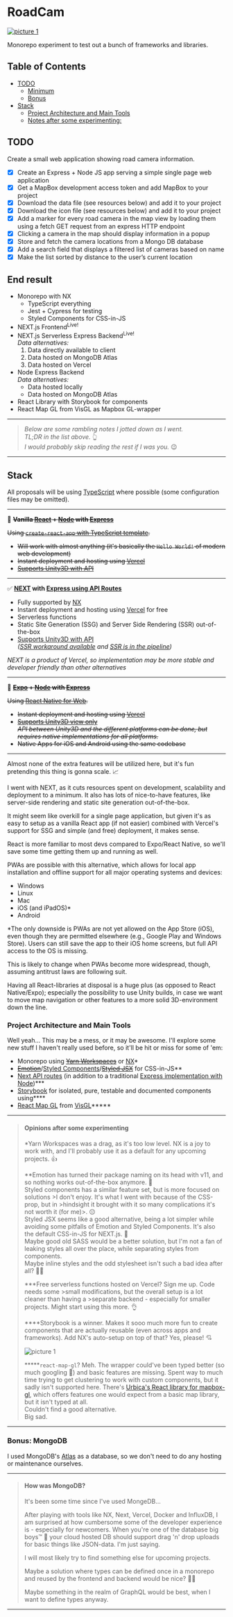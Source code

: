 # RoadCam <!-- omit in toc -->

[![picture 1](images/roadcam-demo.png)](https://roadcam.vercel.app/) 

Monorepo experiment to test out a bunch of frameworks and libraries.

## Table of Contents <!-- omit in toc -->

- [TODO](#todo)
  - [Minimum](#minimum)
  - [Bonus](#bonus)
- [Stack](#stack)
  - [Project Architecture and Main Tools](#project-architecture-and-main-tools)
  - [Notes after some experimenting:](#notes-after-some-experimenting)

## TODO

Create a small web application showing road camera information.

- [x] Create an Express + Node JS app serving a simple single page web application
- [x] Get a MapBox development access token and add MapBox to your project
- [x] Download the data file (see resources below) and add it to your project
- [x] Download the icon file (see resources below) and add it to your project
- [x] Add a marker for every road camera in the map view by loading them using a fetch GET
request from an express HTTP endpoint
- [x] Clicking a camera in the map should display information in a popup
- [x] Store and fetch the camera locations from a Mongo DB database
- [x] Add a search field that displays a filtered list of cameras based on name
- [x] Make the list sorted by distance to the user’s current location

<!-- ### Resources

- [Road cameras geoJSON](https://www.dropbox.com/sh/5cibj2j7idvuynw/AACxDaarpU0EI1GR-bG8xXoga?dl=0)
- [Road camera icon](https://www.dropbox.com/s/kvvpk3rq57jdskd/camera%402x.png?dl=0) -->

## End result

- Monorepo with NX
  - TypeScript everything
  - Jest + Cypress for testing
  - Styled Components for CSS-in-JS
- NEXT.js Frontend<sup>Live!</sup>
- NEXT.js Serverless Express Backend<sup>Live!</sup>  
*Data alternatives:*
  1. Data directly available to client
  2. Data hosted on MongoDB Atlas
  3. Data hosted on Vercel
- Node Express Backend  
*Data alternatives:*
  - Data hosted locally
  - Data hosted on MongoDB Atlas
- React Library with Storybook for components
- React Map GL from VisGL as Mapbox GL-wrapper

---

>_Below are some rambling notes I jotted down as I went._  
>_TL;DR in the list above._ 👆  
>_I would probably skip reading the rest if I was you._ 😉

---

## Stack

All proposals will be using [TypeScript](https://www.typescriptlang.org/) where possible (some configuration files may be omitted).

---


🚫 **~~Vanilla [React](https://reactjs.org/) + [Node](https://docs.expo.io/workflow/web/) with [Express](https://expressjs.com/)~~**

~~Using [`create-react-app` with TypeScript template](https://create-react-app.dev/docs/adding-typescript/).~~

- ~~Will work with almost anything (it's basically the `Hello World!` of modern web development)~~
- ~~Instant deployment and hosting using [Vercel](https://vercel.com/)~~
- ~~[Supports Unity3D with API](https://www.npmjs.com/package/react-unity-webgl)~~

---

✅ **[NEXT](https://nextjs.org/) with [Express using API Routes](https://vercel.com/guides/using-express-with-vercel)**

- Fully supported by [NX](https://nx.dev/latest/react/guides/nextjs)
- Instant deployment and hosting using [Vercel](https://vercel.com/) for free
- Serverless functions
- Static Site Generation (SSG) and Server Side Rendering (SSR) out-of-the-box
- [Supports Unity3D with API](https://www.npmjs.com/package/react-unity-webgl)  
_([SSR workaround available](https://github.com/jeffreylanters/react-unity-webgl/issues/139#issuecomment-790525055) and [SSR is in the pipeline](https://github.com/jeffreylanters/react-unity-webgl/issues/139#issuecomment-790476259))_

_NEXT is a product of Vercel, so implementation may be more stable and developer friendly than other alternatives_

---

🚫 **~~[Expo](https://expo.io/) + [Node](https://docs.expo.io/workflow/web/) with [Express](https://expressjs.com/)~~**

~~Using [React Native for Web](https://docs.expo.io/workflow/web/).~~

- ~~Instant deployment and hosting using [Vercel](https://vercel.com/)~~
- ~~[Supports Unity3D view only](https://www.npmjs.com/package/react-unity-webgl)~~  
~~_API between Unity3D and the different platforms can be done, but requires native implementations for all platforms._~~
- ~~Native Apps for iOS and Android using the same codebase~~

---

Almost none of the extra features will be utilized here, but it's fun pretending this thing is gonna scale. 📈

I went with NEXT, as it cuts resources spent on development, scalability and deployment to a minimum. It also has lots of nice-to-have features, like server-side rendering and static site generation out-of-the-box.

It might seem like overkill for a single page application, but given it's as easy to setup as a vanilla React app (if not easier) combined with Vercel's support for SSG and simple (and free) deployment, it makes sense.

React is more familiar to most devs compared to Expo/React Native, so we'll save some time getting them up and running as well.

PWAs are possible with this alternative, which allows for local app installation and offline support for all major operating systems and devices:

- Windows
- Linux
- Mac
- iOS (and iPadOS)\*
- Android

\*The only downside is PWAs are not yet allowed on the App Store (iOS), even though they are permitted elsewhere (e.g., Google Play and Windows Store). Users can still save the app to their iOS home screens, but full API access to the OS is missing.

This is likely to change when PWAs become more widespread, though, assuming antitrust laws are following suit.

Having all React-libraries at disposal is a huge plus (as opposed to React Native/Expo); especially the possibility to use Unity builds, in case we want to move map navigation or other features to a more solid 3D-environment down the line.

### Project Architecture and Main Tools

Well yeah... This may be a mess, or it may be awesome. I'll explore some new stuff I haven't really used before, so it'll be hit or miss for some of 'em:

- Monorepo using ~~[Yarn Workspaces](https://classic.yarnpkg.com/en/docs/workspaces/)~~ or [NX](https://nx.dev/)\*
- ~~[Emotion](https://emotion.sh/docs/introduction)~~/[Styled Components](https://styled-components.com/)/~~[Styled JSX](https://www.npmjs.com/package/styled-jsx)~~ for CSS-in-JS\*\*
- [Next API routes](https://vercel.com/guides/using-express-with-vercel) (in addition to a traditional [Express implementation with Node](https://expressjs.com/))***
- [Storybook](https://storybook.js.org/) for isolated, pure, testable and documented components using****
- [React Map GL](https://github.com/visgl/react-map-gl) from [VisGL](https://github.com/visgl)*****

---

>#### Opinions after some experimenting
>
>\*Yarn Workspaces was a drag, as it's too low level. NX is a joy to work with, and I'll probably use it as a default for any upcoming projects. 👍
>
>\*\*Emotion has turned their package naming on its head with v11, and so nothing works out-of-the-box anymore. 😤   
>Styled components has a similar feature set, but is more focused on solutions >I don't enjoy. It's what I went with because of the CSS-prop, but in >hindsight it brought with it so many complications it's not worth it (for me)>. 😔  
>Styled JSX seems like a good alternative, being a lot simpler while avoiding some pitfalls of Emotion and Styled Components. It's also the default CSS-in-JS for NEXT.js. 🤔  
>Maybe good old SASS would be a better solution, but I'm not a fan of leaking styles all over the place, while separating styles from components.  
>Maybe inline styles and the odd stylesheet isn't such a bad idea after all? 🤷‍♂️
>
>
>\*\*\*Free serverless functions hosted on Vercel? Sign me up. Code needs some >small modifications, but the overall setup is a lot cleaner than having a >separate backend - especially for smaller projects. Might start using this more. 👌
>
>\*\*\*\*Storybook is a winner. Makes it sooo much more fun to create components that are actually reusable (even across apps and frameworks). Add NX's auto-setup on top of that? Yes, please! 💘
>
>![picture 1](images/storybook.png)  
>
>\*\*\*\*\*`react-map-gl`? Meh. The wrapper could've been typed better (so much googling 🥵) and basic features are missing. Spent way to much time trying to get clustering to work with custom components, but it sadly isn't supported here. There's <a href="https://github.com/urbica/react-map-gl">Urbica's React library for mapbox-gl</a>, which offers features one would expect from a basic map library, but it isn't typed at all.  
>Couldn't find a good alternative.  
>Big sad.

---

### Bonus: MongoDB

I used MongoDB's [Atlas](https://www.mongodb.com/cloud/atlas) as a database, so we don't need to do any hosting or maintenance ourselves.

---

>#### How was MongoDB?
>
>It's been some time since I've used MongeDB...
>
>After playing with tools like NX, Next, Vercel, Docker and InfluxDB, I am surprised at how cumbersome some of the developer experience is - especially for newcomers. When you're one of the database big boys™ 💪 your cloud hosted DB should support drag 'n' drop uploads for basic things like JSON-data. I'm just saying.
>
>I will most likely try to find something else for upcoming projects.
>
>Maybe a solution where types can be defined once in a monorepo and reused by the frontend and backend would be nice? 🤔💭
>
>Maybe something in the realm of GraphQL would be best, when I want to define types anyway.

---